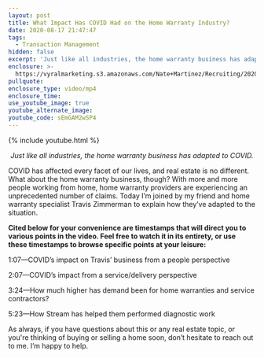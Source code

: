 ```yaml
---
layout: post
title: What Impact Has COVID Had on the Home Warranty Industry?
date: 2020-08-17 21:47:47
tags:
  - Transaction Management
hidden: false
excerpt: 'Just like all industries, the home warranty business has adapted to COVID.'
enclosure: >-
  https://vyralmarketing.s3.amazonaws.com/Nate+Martinez/Recruiting/2020/Nate+Martinez+Recruiting+How+COVID+Has+Affected+Us.mp4
pullquote:
enclosure_type: video/mp4
enclosure_time:
use_youtube_image: true
youtube_alternate_image:
youtube_code: sEmGAM2wSP4
---
```


{% include youtube.html %}

<p style="text-align: center;"><em>Just like all industries, the home warranty business has adapted to COVID.</em></p>

COVID has affected every facet of our lives, and real estate is no different. What about the home warranty business, though? With more and more people working from home, home warranty providers are experiencing an unprecedented number of claims. Today I’m joined by my friend and home warranty specialist Travis Zimmerman to explain how they’ve adapted to the situation.&nbsp;

**Cited below for your convenience are timestamps that will direct you to various points in the video. Feel free to watch it in its entirety, or use these timestamps to browse specific points at your leisure:&nbsp;**

1:07—COVID’s impact on Travis’ business from a people perspective&nbsp;

2:07—COVID’s impact from a service/delivery perspective&nbsp;

3:24—How much higher has demand been for home warranties and service contractors?&nbsp;

5:23—How Stream has helped them performed diagnostic work&nbsp;

As always, if you have questions about this or any real estate topic, or you're thinking of buying or selling a home soon, don’t hesitate to reach out to me. I’m happy to help.